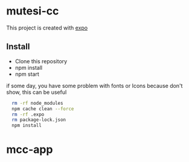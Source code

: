 # mutesi-cc

This project is created with [expo](https://expo.io/) 

## Install
* Clone this repository
* npm install
* npm start

if some day, you have some problem with fonts or Icons because don't show, this can be useful
```bash
  rm -rf node_modules
  npm cache clean --force
  rm -rf .expo
  rm package-lock.json
  npm install
```
# mcc-app
